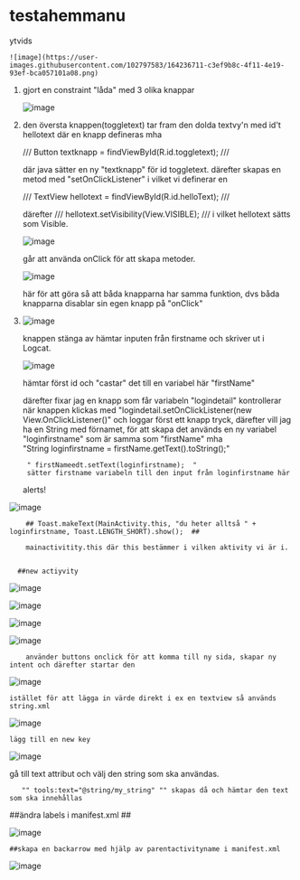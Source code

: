 # testahemmanu
ytvids


    ![image](https://user-images.githubusercontent.com/102797583/164236711-c3ef9b8c-4f11-4e19-93ef-bca057101a08.png)


1. gjort en constraint "låda" med 3 olika knappar

    ![image](https://user-images.githubusercontent.com/102797583/164216319-55c64311-34b1-4b30-a825-fe6badaadec3.png)

2. den översta knappen(toggletext) tar fram den dolda textvy'n med id't hellotext där en knapp defineras mha 
    
    /// Button textknapp = findViewById(R.id.toggletext); ///
    
    där java sätter en ny "textknapp" för id toggletext. därefter skapas en metod med "setOnClickListener" i vilket vi definerar en   
    
    ///  TextView hellotext = findViewById(R.id.helloText); /// 
    
    därefter /// hellotext.setVisibility(View.VISIBLE); /// i vilket hellotext sätts som Visible.
    
    ![image](https://user-images.githubusercontent.com/102797583/164239212-9d70fe5a-8299-4480-b5d4-97c5222681e6.png)

    går att använda onClick för att skapa metoder.
    
    ![image](https://user-images.githubusercontent.com/102797583/164239410-8e9648a5-6618-42b1-8fde-1f373d0cb524.png)

    här för att göra så att båda knapparna har samma funktion, dvs båda knapparna disablar sin egen knapp på "onClick"
    
    
3.    
    ![image](https://user-images.githubusercontent.com/102797583/164695491-772de06e-e074-40d3-b6a3-c970d72d9214.png)
    
    knappen stänga av hämtar inputen från firstname och skriver ut i Logcat.
    
    ![image](https://user-images.githubusercontent.com/102797583/164696582-f9528783-95de-4d70-892a-bdebd8cc5e7b.png)
    
    hämtar först id och "castar" det till en variabel här "firstName"
    
    därefter fixar jag en knapp som får variabeln "logindetail"
    kontrollerar när knappen klickas med        "logindetail.setOnClickListener(new View.OnClickListener()"     och loggar först ett knapp tryck, därefter vill jag ha     en String med förnamet, för att skapa det används en ny variabel "loginfirstname" som är samma som "firstName"  mha     
        "String loginfirstname = firstName.getText().toString();"
        
        
        " firstNameedt.setText(loginfirstname);  " 
        sätter firstname variabeln till den input från loginfirstname här
        
        

      alerts!
        
        
        
![image](https://user-images.githubusercontent.com/102797583/165261722-7a1ed548-c728-441a-96b7-05eacb0a2206.png)
        
        
        
        ## Toast.makeText(MainActivity.this, "du heter alltså " + loginfirstname, Toast.LENGTH_SHORT).show();  ##
        
        mainactivitity.this där this bestämmer i vilken aktivity vi är i.

        
      ##new actiyvity
        
        
        
![image](https://user-images.githubusercontent.com/102797583/165269548-96f935a7-bb68-4f24-8e22-ba0e36b3b76c.png)
        

![image](https://user-images.githubusercontent.com/102797583/165269943-44e3a251-2a67-46a1-8f88-05da7613fd61.png)
        
        
![image](https://user-images.githubusercontent.com/102797583/165272430-e6696242-77cd-4796-9bae-5120d0624507.png)
        
        
        
        
![image](https://user-images.githubusercontent.com/102797583/165272585-0f42a927-9173-4497-aa52-b7c7dcc69890.png)
        
        
        använder buttons onclick för att komma till ny sida, skapar ny intent och därefter startar den
        
        
![image](https://user-images.githubusercontent.com/102797583/165296139-bac51708-3f97-461d-bda9-a173a878b852.png)

    
    istället för att lägga in värde direkt i ex en textview så används string.xml
    
![image](https://user-images.githubusercontent.com/102797583/165296329-2ec7ec69-355a-4e26-8c70-757b3a093c2f.png)

    lägg till en new key

        
       

![image](https://user-images.githubusercontent.com/102797583/165296457-f888f1fe-9e67-4b29-b2c7-8bf85536386d.png)

gå till text attribut och välj den string som ska användas.

       "" tools:text="@string/my_string" "" skapas då och hämtar den text som ska innehållas
       
  
  
  ##ändra labels i manifest.xml ##
  
![image](https://user-images.githubusercontent.com/102797583/165298284-316a6012-1872-42eb-b084-9445557b265c.png)



    ##skapa en backarrow med hjälp av parentactivityname i manifest.xml
    
![image](https://user-images.githubusercontent.com/102797583/165299663-b8e24be1-8c65-45f3-9097-080ab9f09697.png)



